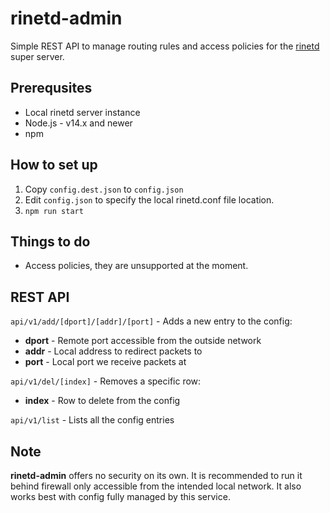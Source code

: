 # rinetd-admin

Simple REST API to manage routing rules and access policies for the [rinetd](https://github.com/samhocevar/rinetd) super server.

## Prerequsites
- Local rinetd server instance
- Node.js - v14.x and newer
- npm

## How to set up
1. Copy `config.dest.json` to `config.json`
2. Edit `config.json` to specify the local rinetd.conf file location.
3. `npm run start`

## Things to do
- Access policies, they are unsupported at the moment.

## REST API

`api/v1/add/[dport]/[addr]/[port]` - Adds a new entry to the config:
- **dport** - Remote port accessible from the outside network
- **addr** - Local address to redirect packets to
- **port** - Local port we receive packets at

`api/v1/del/[index]` - Removes a specific row:
- **index** - Row to delete from the config

`api/v1/list` - Lists all the config entries

## Note

**rinetd-admin** offers no security on its own. It is recommended to run it behind firewall only accessible from the intended local network.
It also works best with config fully managed by this service.
